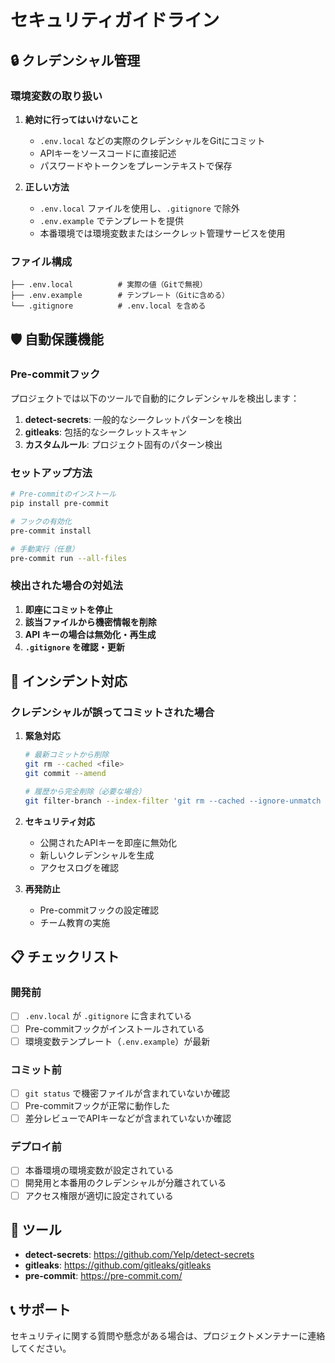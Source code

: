 # セキュリティガイドライン

## 🔒 クレデンシャル管理

### 環境変数の取り扱い

1. **絶対に行ってはいけないこと**
   - `.env.local` などの実際のクレデンシャルをGitにコミット
   - APIキーをソースコードに直接記述
   - パスワードやトークンをプレーンテキストで保存

2. **正しい方法**
   - `.env.local` ファイルを使用し、`.gitignore` で除外
   - `.env.example` でテンプレートを提供
   - 本番環境では環境変数またはシークレット管理サービスを使用

### ファイル構成

```
├── .env.local          # 実際の値（Gitで無視）
├── .env.example        # テンプレート（Gitに含める）
└── .gitignore          # .env.local を含める
```

## 🛡️ 自動保護機能

### Pre-commitフック

プロジェクトでは以下のツールで自動的にクレデンシャルを検出します：

1. **detect-secrets**: 一般的なシークレットパターンを検出
2. **gitleaks**: 包括的なシークレットスキャン
3. **カスタムルール**: プロジェクト固有のパターン検出

### セットアップ方法

```bash
# Pre-commitのインストール
pip install pre-commit

# フックの有効化
pre-commit install

# 手動実行（任意）
pre-commit run --all-files
```

### 検出された場合の対処法

1. **即座にコミットを停止**
2. **該当ファイルから機密情報を削除**
3. **API キーの場合は無効化・再生成**
4. **`.gitignore` を確認・更新**

## 🚨 インシデント対応

### クレデンシャルが誤ってコミットされた場合

1. **緊急対応**
   ```bash
   # 最新コミットから削除
   git rm --cached <file>
   git commit --amend

   # 履歴から完全削除（必要な場合）
   git filter-branch --index-filter 'git rm --cached --ignore-unmatch <file>'
   ```

2. **セキュリティ対応**
   - 公開されたAPIキーを即座に無効化
   - 新しいクレデンシャルを生成
   - アクセスログを確認

3. **再発防止**
   - Pre-commitフックの設定確認
   - チーム教育の実施

## 📋 チェックリスト

### 開発前
- [ ] `.env.local` が `.gitignore` に含まれている
- [ ] Pre-commitフックがインストールされている
- [ ] 環境変数テンプレート（`.env.example`）が最新

### コミット前
- [ ] `git status` で機密ファイルが含まれていないか確認
- [ ] Pre-commitフックが正常に動作した
- [ ] 差分レビューでAPIキーなどが含まれていないか確認

### デプロイ前
- [ ] 本番環境の環境変数が設定されている
- [ ] 開発用と本番用のクレデンシャルが分離されている
- [ ] アクセス権限が適切に設定されている

## 🔧 ツール

- **detect-secrets**: https://github.com/Yelp/detect-secrets
- **gitleaks**: https://github.com/gitleaks/gitleaks
- **pre-commit**: https://pre-commit.com/

## 📞 サポート

セキュリティに関する質問や懸念がある場合は、プロジェクトメンテナーに連絡してください。
